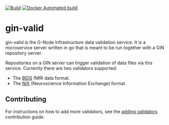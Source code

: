 [![Build](https://github.com/g-node/gin-valid/workflows/run-build/badge.svg?branch=master)](https://github.com/G-Node/gin-valid/actions)
[![Docker Automated build](https://img.shields.io/docker/automated/gnode/gin-valid.svg)](https://hub.docker.com/r/gnode/gin-valid)

# gin-valid

gin-valid is the G-Node Infrastructure data validation service. It is a microservice server written in go that is meant to be run together with a GIN repository server.

Repositories on a GIN server can trigger validation of data files via this service. Currently there are two validators supported:
- The [BIDS](https://bids.neuroimaging.io) fMRI data format.
- The [NIX](http://g-node.org/nix) (Neuroscience Information Exchange) format.

## Contributing

For instructions on how to add more validators, see the [adding validators](docs/adding-validators.md) contribution guide.
